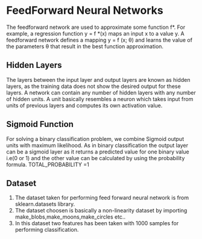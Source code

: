 # FeedForward Neural Networks

 The  feedforward network are used to approximate some function f*. For example, a regression function y = f *(x) maps an input x to a value y. A feedforward network defines a mapping y = f (x; θ) and learns the value of the parameters θ that result in the best function approximation.
 
 ## Hidden Layers
 
  The layers between the input layer and output layers are known as hidden layers, as the training data does not show the desired output for these layers. A network can contain any number of hidden layers with any number of hidden units. A unit basically resembles a neuron which takes input from units of previous layers and computes its own activation value.
  
## Sigmoid Function

  For solving a binary classification problem, we combine Sigmoid output units with maximum likelihood. 
  As in binary classification the output layer can be a sigmoid layer as it returns a predicted value for one binary value i.e(0 or 1)
  and the other value can be calculated by using the probability formula.
  TOTAL_PROBABILITY =1

## Dataset
  1) The dataset taken for performing feed forward neural network is from sklearn.datasets library.
  2) The dataset choosen is basically  a non-linearity dataset by importing make_blobs,make_moons,make_circles etc..
  3) In this dataset two features has been taken with 1000 samples  for performing classification.
  

